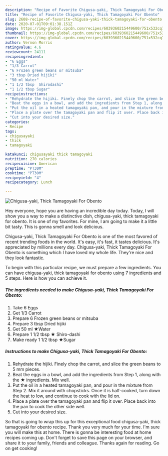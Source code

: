 ```yaml
---
description: "Recipe of Favorite Chigusa-yaki, Thick Tamagoyaki For Obento"
title: "Recipe of Favorite Chigusa-yaki, Thick Tamagoyaki For Obento"
slug: 2608-recipe-of-favorite-chigusa-yaki-thick-tamagoyaki-for-obento
date: 2020-07-01T09:01:38.151Z
image: https://img-global.cpcdn.com/recipes/6039360215449600/751x532cq70/chigusa-yaki-thick-tamagoyaki-for-obento-recipe-main-photo.jpg
thumbnail: https://img-global.cpcdn.com/recipes/6039360215449600/751x532cq70/chigusa-yaki-thick-tamagoyaki-for-obento-recipe-main-photo.jpg
cover: https://img-global.cpcdn.com/recipes/6039360215449600/751x532cq70/chigusa-yaki-thick-tamagoyaki-for-obento-recipe-main-photo.jpg
author: Vernon Morris
ratingvalue: 4.6
reviewcount: 24111
recipeingredient:
- "6 Eggs"
- "1/3 Carrot"
- "6 Frozen green beans or mitsuba"
- "3 tbsp Dried hijiki"
- "50 ml Water"
- "1 1/2 tbsp  Shirodashi"
- "1 1/2 tbsp Sugar"
recipeinstructions:
- "Rehydrate the hijiki. Finely chop the carrot, and slice the green beans to 5 mm pieces."
- "Beat the eggs in a bowl, and add the ingredients from Step 1, along with the ★ ingredients. Mix well."
- "Put the oil in a heated tamagoyaki pan, and pour in the mixture from Step 2. Mix it around with chopsticks. Once it is half-cooked, turn down the heat to low, and continue to cook with the lid on."
- "Place a plate over the tamagoyaki pan and flip it over. Place back into the pan to cook the other side well."
- "Cut into your desired size."
categories:
- Recipe
tags:
- chigusayaki
- thick
- tamagoyaki

katakunci: chigusayaki thick tamagoyaki 
nutrition: 270 calories
recipecuisine: American
preptime: "PT30M"
cooktime: "PT30M"
recipeyield: "4"
recipecategory: Lunch

---
```



![Chigusa-yaki, Thick Tamagoyaki For Obento](https://img-global.cpcdn.com/recipes/6039360215449600/751x532cq70/chigusa-yaki-thick-tamagoyaki-for-obento-recipe-main-photo.jpg)

Hey everyone, hope you are having an incredible day today. Today, I will show you a way to make a distinctive dish, chigusa-yaki, thick tamagoyaki for obento. It is one of my favorites. For mine, I am going to make it a little bit tasty. This is gonna smell and look delicious.

Chigusa-yaki, Thick Tamagoyaki For Obento is one of the most favored of recent trending foods in the world. It's easy, it's fast, it tastes delicious. It's appreciated by millions every day. Chigusa-yaki, Thick Tamagoyaki For Obento is something which I have loved my whole life. They're nice and they look fantastic.




To begin with this particular recipe, we must prepare a few ingredients. You can have chigusa-yaki, thick tamagoyaki for obento using 7 ingredients and 5 steps. Here is how you can achieve it.

<!--inarticleads1-->

##### The ingredients needed to make Chigusa-yaki, Thick Tamagoyaki For Obento:

1. Take 6 Eggs
1. Get 1/3 Carrot
1. Prepare 6 Frozen green beans or mitsuba
1. Prepare 3 tbsp Dried hijiki
1. Get 50 ml ★Water
1. Prepare 1 1/2 tbsp ★ Shiro-dashi
1. Make ready 1 1/2 tbsp ★Sugar




<!--inarticleads2-->

##### Instructions to make Chigusa-yaki, Thick Tamagoyaki For Obento:

1. Rehydrate the hijiki. Finely chop the carrot, and slice the green beans to 5 mm pieces.
1. Beat the eggs in a bowl, and add the ingredients from Step 1, along with the ★ ingredients. Mix well.
1. Put the oil in a heated tamagoyaki pan, and pour in the mixture from Step 2. Mix it around with chopsticks. Once it is half-cooked, turn down the heat to low, and continue to cook with the lid on.
1. Place a plate over the tamagoyaki pan and flip it over. Place back into the pan to cook the other side well.
1. Cut into your desired size.




So that is going to wrap this up for this exceptional food chigusa-yaki, thick tamagoyaki for obento recipe. Thank you very much for your time. I'm sure you will make this at home. There is gonna be interesting food at home recipes coming up. Don't forget to save this page on your browser, and share it to your family, friends and colleague. Thanks again for reading. Go on get cooking!
